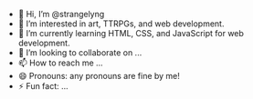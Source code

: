 - 👋 Hi, I’m @strangelyng
- 👀 I’m interested in art, TTRPGs, and web development.
- 🌱 I’m currently learning HTML, CSS, and JavaScript for web development.
- 💞️ I’m looking to collaborate on ...
- 📫 How to reach me ...
- 😄 Pronouns: any pronouns are fine by me!
- ⚡ Fun fact: ...

<!---
strangelyng/strangelyng is a ✨ special ✨ repository because its `README.md` (this file) appears on your GitHub profile.
You can click the Preview link to take a look at your changes.
--->
